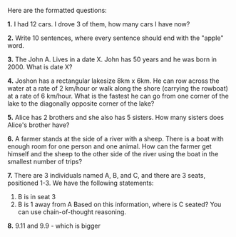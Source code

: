 Here are the formatted questions:

**1.**
I had 12 cars. I drove 3 of them, how many cars I have now?

**2.**
Write 10 sentences, where every sentence should end with the "apple" word.

**3.**
The John A. Lives in a date X. 
John has 50 years and he was born in 2000. What is date X?

**4.**
Joshon has a rectangular lakesize 8km x 6km. He can row across the water at a rate of 2 km/hour or walk along the shore (carrying the rowboat) at a rate of 6 km/hour. What is the fastest he can go from one corner of the lake to the diagonally opposite corner of the lake?

**5.**
Alice has 2 brothers and she also has 5 sisters. How many sisters does Alice's brother have?

**6.**
A farmer stands at the side of a river with a sheep. There is a boat with enough room for one person and one animal. How can the farmer get himself and the sheep to the other side of the river using the boat in the smallest number of trips?

**7.**
There are 3 individuals named A, B, and C, and there are 3 seats, positioned 1-3.
We have the following statements:

1. B is in seat 3
2. B is 1 away from A
Based on this information, where is C seated? You can use chain-of-thought reasoning.

**8.**
9.11 and 9.9 - which is bigger